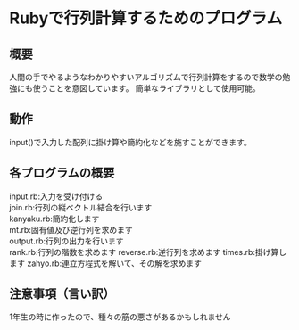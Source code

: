 # Rubyで行列計算するためのプログラム

## 概要
人間の手でやるようなわかりやすいアルゴリズムで行列計算をするので数学の勉強にも使うことを意図しています。
簡単なライブラリとして使用可能。

## 動作
input()で入力した配列に掛け算や簡約化などを施すことができます。

## 各プログラムの概要
input.rb:入力を受け付ける  
join.rb:行列の縦ベクトル結合を行います  
kanyaku.rb:簡約化します  
mt.rb:固有値及び逆行列を求めます  
output.rb:行列の出力を行います  
rank.rb:行列の階数を求めます
reverse.rb:逆行列を求めます
times.rb:掛け算します
zahyo.rb:連立方程式を解いて、その解を求めます

## 注意事項（言い訳）
1年生の時に作ったので、種々の筋の悪さがあるかもしれません
